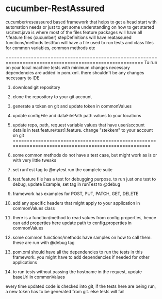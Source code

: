 # cucumber-RestAssured 
cucumber/reseassured based framework that helps to get a head start with automation needs or just to get some understanding on how to get started
src/test.java is where most of the files
feature packages will have all *.feature files (cucumber)
stepDefinitions will have reatassured functions/methods
testRun will have a file used to run tests and class files for common variables, common methods etc

=======================================================================================================
To run on your local machine tests with minimum changes
necessary dependencies are added in pom.xml. there shouldn't be any changes necessary to IDE

1. download git repository
2. clone the repository to your git account
3. generate a token on git and update token in commonValues 
4. update configFile and dataFilePath path values to your locations
5. update repo, path, request variable values that have user/account details in test.feature/test1.feature. change "stekkem" to your account on git
====================================================================================================

6. some common methods do not have a test case, but might work as is or with very little tweaks
7. set runTest tag to @mytest run the complete suite
8. test.feature file has a test for debugging purpose. to run just one test to debug, update Example, set tag in runTest to @debug
9. framework has examples for POST, PUT, PATCH, GET, DELETE
10. add any specific headers that might apply to your application in commonValues class
11. there is a function/method to read values from config.properties, hence can add properties here
    update path to config.properties in commonValues
12. some common functions/methods have samples on how to call them. these are run with @debug tag
13. pom.xml should have all the dependencies to run the tests in this framework. you might have to add dependencies if needed for other applications
14. to run tests without passing the hostname in the request, update baseUrl in commonValues

every time updated code is checked into git, if the tests here are being run, a new token has to be generated from git. else tests will fail
